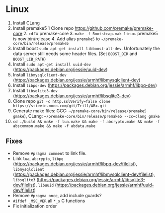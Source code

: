 # Linux

1. Install CLang
2. Install premake5
    1 Clone repo https://github.com/premake/premake-core
    2. `cd` to premake-core
    3. `make -f Bootstrap.mak linux`. premake5 is now bin/release
    4. Add alias `premake5` to `~/premake-core/bin/release/premake5`
3. Install boost `sudo apt-get install libboost-all-dev`. Unfortunately the data server still needs some header files.
  (Set `BOOST_DIR` and `BOOST_LIB_PATH`)
4. Install `sudo apt-get install uuid-dev` (https://packages.debian.org/jessie/uuid-dev)
5. Install `libmysqlclient-dev` (https://packages.debian.org/jessie/armhf/libmysqlclient-dev)
6. Install `libpq-dev` (https://packages.debian.org/jessie/armhf/libpq-dev)
7. Install `libsqlite3-dev` (https://packages.debian.org/jessie/armhf/libsqlite3-dev)
3. Clone repo `git -c http.sslVerify=false clone https://stievie.mooo.com/git/Trill/ABx.git`
4. Generate make files: GCC: `~/premake-core/bin/release/premake5 gmake`), CLang: `~/premake-core/bin/release/premake5 --cc=clang gmake`
5. `cd ./build && make -f lua.make && make -f abcrypto.make && make -f abscommon.make && make -f abdata.make`

## Fixes

* Remove `#pragma comment` to link file. 
* Link `lua`, `abcrypto`, `libpq` (https://packages.debian.org/jessie/armhf/libpq-dev/filelist), `libmysqlclient` (https://packages.debian.org/jessie/armhf/libmysqlclient-dev/filelist), `libsqlite3` (https://packages.debian.org/jessie/armhf/libsqlite3-dev/filelist), `libuuid` (https://packages.debian.org/jessie/armhf/uuid-dev/filelist)
* Remove `#pragma once`, add include guards?
* `#ifdef _MSC_VER` all `*_s` C functions
* Fix initialization order
